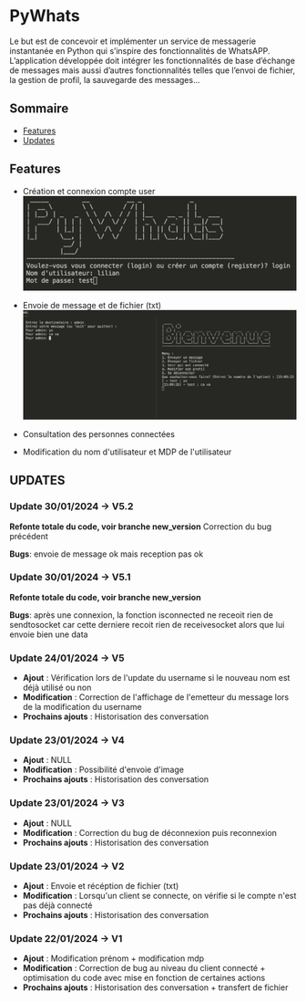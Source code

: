 # PyWhats
Le but est de concevoir et implémenter un service de messagerie instantanée en Python qui s’inspire des fonctionnalités de WhatsAPP. L’application développée doit intégrer les fonctionnalités de base d’échange de messages mais aussi d’autres fonctionnalités telles que l’envoi de fichier, la gestion de profil, la sauvegarde des messages...

## Sommaire
- [Features](#features) 
- [Updates](#updates) 

## Features
- Création et connexion compte user
![image](img/1.png)

- Envoie de message et de fichier (txt)
![image](img/2.png)

- Consultation des personnes connectées

- Modification du nom d'utilisateur et MDP de l'utilisateur


## UPDATES
### Update 30/01/2024 -> V5.2
**Refonte totale du code, voir branche new_version**
Correction du bug précédent

**Bugs**: envoie de message ok mais reception pas ok

### Update 30/01/2024 -> V5.1
**Refonte totale du code, voir branche new_version**

**Bugs**: après une connexion, la fonction isconnected ne receoit rien de sendtosocket car cette derniere recoit rien de receivesocket alors que lui envoie bien une data

### Update 24/01/2024 -> V5
- **Ajout** : Vérification lors de l'update du username si le nouveau nom est déjà utilisé ou non
- **Modification** : Correction de l'affichage de l'emetteur du message lors de la modification du username
- **Prochains ajouts** : Historisation des conversation

### Update 23/01/2024 -> V4
- **Ajout** : NULL
- **Modification** : Possibilité d'envoie d'image
- **Prochains ajouts** : Historisation des conversation

### Update 23/01/2024 -> V3
- **Ajout** : NULL
- **Modification** : Correction du bug de déconnexion puis reconnexion
- **Prochains ajouts** : Historisation des conversation

### Update 23/01/2024 -> V2
- **Ajout** : Envoie et récéption de fichier (txt)
- **Modification** : Lorsqu'un client se connecte, on vérifie si le compte n'est pas déjà connecté
- **Prochains ajouts** : Historisation des conversation

### Update 22/01/2024 -> V1
- **Ajout** : Modification prénom + modification mdp
- **Modification** : Correction de bug au niveau du client connecté + optimisation du code avec mise en fonction de certaines actions
- **Prochains ajouts** : Historisation des conversation + transfert de fichier